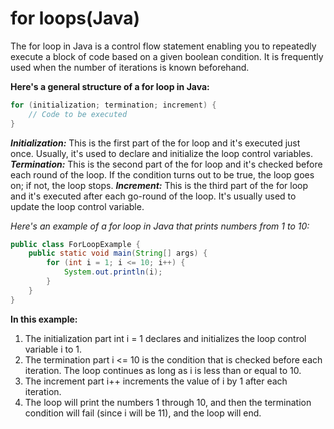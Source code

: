 # for loops(Java)

The for loop in Java is a control flow statement enabling you to repeatedly execute a block of code based on a given boolean condition. It is frequently used when the number of iterations is known beforehand.

**Here's a general structure of a for loop in Java:**

```Java
for (initialization; termination; increment) {
    // Code to be executed
}
```

***Initialization:*** This is the first part of the for loop and it's executed just once. Usually, it's used to declare and initialize the loop control variables.
***Termination:*** This is the second part of the for loop and it's checked before each round of the loop. If the condition turns out to be true, the loop goes on; if not, the loop stops.
***Increment:*** This is the third part of the for loop and it's executed after each go-round of the loop. It's usually used to update the loop control variable.

*Here's an example of a for loop in Java that prints numbers from 1 to 10:*

```Java
public class ForLoopExample {
    public static void main(String[] args) {
        for (int i = 1; i <= 10; i++) {
            System.out.println(i);
        }
    }
}
```

**In this example:**

1. The initialization part int i = 1 declares and initializes the loop control variable i to 1.
2. The termination part i <= 10 is the condition that is checked before each iteration. The loop continues as long as i is less than or equal to 10.
3. The increment part i++ increments the value of i by 1 after each iteration.
4. The loop will print the numbers 1 through 10, and then the termination condition will fail (since i will be 11), and the loop will end.
